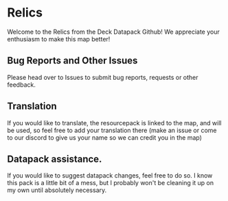 # Relics
Welcome to the Relics from the Deck Datapack Github!
We appreciate your enthusiasm to make this map better!

## Bug Reports and Other Issues
Please head over to Issues to submit bug reports, requests or other feedback.

## Translation
If you would like to translate, the resourcepack is linked to the map, and will be used, so feel free to add your translation there
(make an issue or come to our discord to give us your name so we can credit you in the map)

## Datapack assistance.
If you would like to suggest datapack changes, feel free to do so.
I know this pack is a little bit of a mess, but I probably won't be cleaning it up on my own until absolutely necessary.
